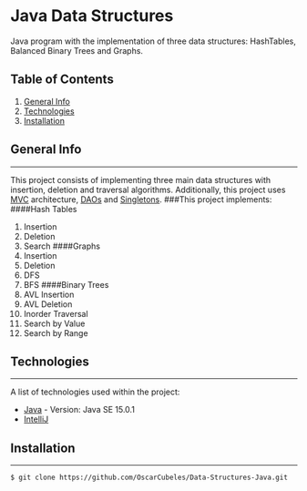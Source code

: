 # Java Data Structures
Java program with the implementation of three data structures: HashTables, Balanced Binary Trees and Graphs.

## Table of Contents
1. [General Info](#general-info)
2. [Technologies](#technologies)
3. [Installation](#installation)

## General Info
***
This project consists of implementing three main data structures with insertion, deletion and traversal algorithms. 
Additionally, this project uses [MVC](https://www.tutorialspoint.com/design_pattern/mvc_pattern.htm) architecture, [DAOs](https://www.oracle.com/java/technologies/dataaccessobject.html)
and [Singletons](https://www.baeldung.com/java-singleton).
###This project implements:
####Hash Tables
1. Insertion
2. Deletion
3. Search
####Graphs
1. Insertion
2. Deletion
3. DFS
4. BFS
####Binary Trees
1. AVL Insertion
2. AVL Deletion
3. Inorder Traversal
4. Search by Value
5. Search by Range

## Technologies
***
A list of technologies used within the project:
* [Java](https://docs.oracle.com/javase/7/docs/technotes/guides/language/) - Version: Java SE 15.0.1
* [IntelliJ](https://www.jetbrains.com/idea/)

## Installation
***
```
$ git clone https://github.com/OscarCubeles/Data-Structures-Java.git
```
